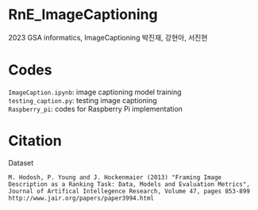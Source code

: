 # RnE_ImageCaptioning
 2023 GSA informatics, ImageCaptioning 박진재, 강현아, 서진현

# Codes
`ImageCaption.ipynb`: image captioning model training  
`testing_caption.py`: testing image captioning  
`Raspberry_pi`: codes for Raspberry Pi implementation  

# Citation
Dataset
```
M. Hodosh, P. Young and J. Hockenmaier (2013) "Framing Image Description as a Ranking Task: Data, Models and Evaluation Metrics", Journal of Artifical Intellegence Research, Volume 47, pages 853-899
http://www.jair.org/papers/paper3994.html
```
